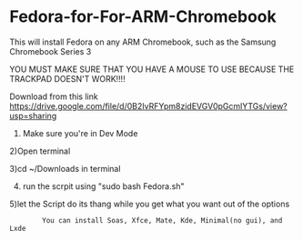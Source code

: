 # Fedora-for-For-ARM-Chromebook
This will install Fedora on any ARM Chromebook, such as the Samsung Chromebook Series 3

YOU MUST MAKE SURE THAT YOU HAVE A MOUSE TO USE BECAUSE THE TRACKPAD DOESN'T WORK!!!!

Download from this link https://drive.google.com/file/d/0B2IvRFYpm8zidEVGV0pGcmlYTGs/view?usp=sharing

1) Make sure you're in Dev Mode

2)Open terminal

3)cd ~/Downloads in terminal

4) run the scrpit using "sudo bash Fedora.sh"

5)let the Script do its thang while you get what you want out of the options

            You can install Soas, Xfce, Mate, Kde, Minimal(no gui), and Lxde
